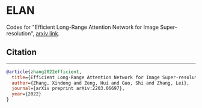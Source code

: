 # ELAN
Codes for "Efficient Long-Range Attention Network for Image Super-resolution", [arxiv link](https://arxiv.org/abs/2203.06697).


## Citation
----------
```BibTex
@article{zhang2022efficient,
  title={Efficient Long-Range Attention Network for Image Super-resolution},
  author={Zhang, Xindong and Zeng, Hui and Guo, Shi and Zhang, Lei},
  journal={arXiv preprint arXiv:2203.06697},
  year={2022}
}
```
